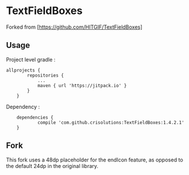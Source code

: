 # TextFieldBoxes

Forked from [https://github.com/HITGIF/TextFieldBoxes]

## Usage

Project level gradle :

```
allprojects {
		repositories {
			...
			maven { url 'https://jitpack.io' }
		}
	}
```

Dependency : 

```
	dependencies {
	        compile 'com.github.crisolutions:TextFieldBoxes:1.4.2.1'
	}

```

## Fork

This fork uses a 48dp placeholder for the endIcon feature, as opposed to the default 24dp in the original library.